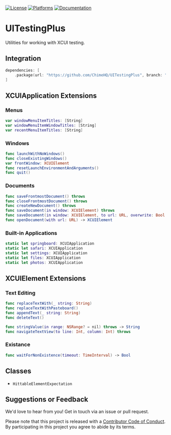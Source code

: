 [![License][license badge]][license]
[![Platforms][platforms badge]][platforms]
[![Documentation][documentation badge]][documentation]

# UITestingPlus
Utilities for working with XCUI testing.

## Integration

```swift
dependencies: [
    .package(url: "https://github.com/ChimeHQ/UITestingPlus", branch: "main")
]
```

## XCUIApplication Extensions

### Menus

```swift
var windowMenuItemTitles: [String]
var windowMenuItemWindowTitles: [String]
var recentMenuItemTitles: [String]
```

### Windows

```swift
func launchWithNoWindows()
func closeExistingWindows()
var frontWindow: XCUIElement
func resetLaunchEnvironmentAndArguments()
func quit()
```

### Documents

```swift
func saveFrontmostDocument() throws
func closeFrontmostDocument() throws
func createNewDocument() throws
func saveDocument(in window: XCUIElement) throws
func saveDocument(in window: XCUIElement, to url: URL, overwrite: Bool = true) throws
func openDocument(with url: URL) -> XCUIElement
```

### Built-in Applications

```swift
static let springboard: XCUIApplication
static let safari: XCUIApplication
static let settings: XCUIApplication
static let files: XCUIApplication
static let photos: XCUIApplication
```

## XCUIElement Extensions

### Text Editing

```swift
func replaceTextWith(_ string: String)
func replaceTextWithPasteboard()
func appendText(_ string: String)
func deleteText()

func stringValue(in range: NSRange? = nil) throws -> String
func navigateTextView(to line: Int, column: Int) throws
```

### Existance

```swift
func waitForNonExistence(timeout: TimeInterval) -> Bool
```

## Classes

- `HittableElementExpectation`

## Suggestions or Feedback

We'd love to hear from you! Get in touch via an issue or pull request.

Please note that this project is released with a [Contributor Code of Conduct](CODE_OF_CONDUCT.md). By participating in this project you agree to abide by its terms.

[license]: https://opensource.org/licenses/BSD-3-Clause
[license badge]: https://img.shields.io/github/license/ChimeHQ/UITestingPlus
[platforms]: https://swiftpackageindex.com/ChimeHQ/UITestingPlus
[platforms badge]: https://img.shields.io/endpoint?url=https%3A%2F%2Fswiftpackageindex.com%2Fapi%2Fpackages%2FChimeHQ%2FUITestingPlus%2Fbadge%3Ftype%3Dplatforms
[documentation]: https://swiftpackageindex.com/ChimeHQ/UITestingPlus/main/documentation
[documentation badge]: https://img.shields.io/badge/Documentation-DocC-blue
